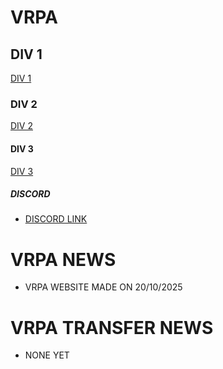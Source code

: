 # VRPA

## DIV 1

[DIV 1](https://bananasplitiscool69-sudo.github.io/DIV.1/)

### DIV 2

[DIV 2](https://bananasplitiscool69-sudo.github.io/DIV.2/)

#### DIV 3

[DIV 3](https://bananasplitiscool69-sudo.github.io/DIV.3/)


##### DISCORD
- [DISCORD LINK](https://discord.gg/SV63XuSTY)

# VRPA NEWS
- VRPA WEBSITE MADE ON 20/10/2025

# VRPA TRANSFER NEWS
- NONE YET
